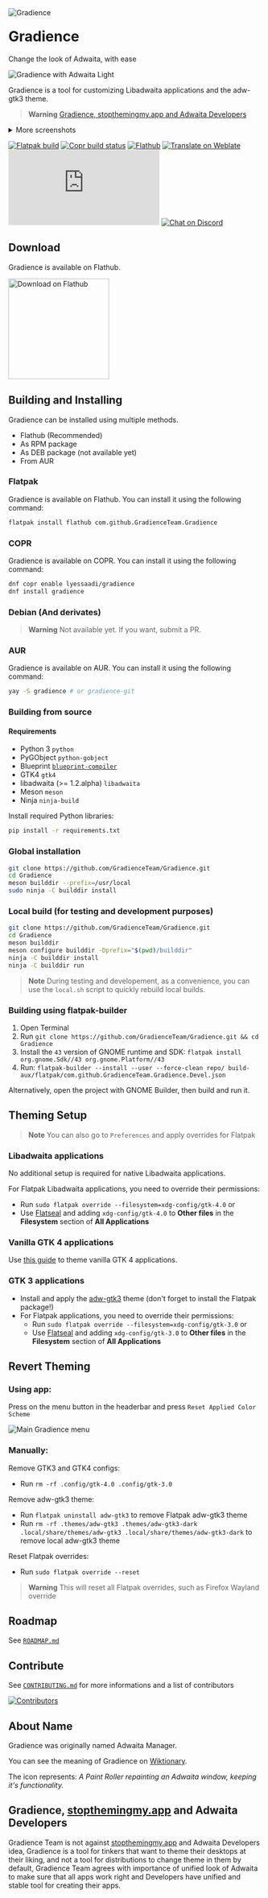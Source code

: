 <img align="left" alt="Gradience" src="https://github.com/GradienceTeam/Gradience/raw/main/data/icons/hicolor/scalable/apps/com.github.GradienceTeam.Gradience.svg">

# Gradience

Change the look of Adwaita, with ease

![Gradience with Adwaita Light](https://github.com/GradienceTeam/Design/raw/main/Screenshots/main_screenshot.png)

Gradience is a tool for customizing Libadwaita applications and the adw-gtk3 theme.

> **Warning**
> [Gradience, stopthemingmy.app and Adwaita Developers](#gradience-stopthemingmyapp-and-adwaita-developers)

<details>
  <summary>More screenshots</summary>
  
  ![Monet Tab](https://github.com/GradienceTeam/Design/raw/main/Screenshots/monet_purple.png)
  
  ![Proof of work](https://github.com/GradienceTeam/Design/raw/main/Screenshots/proof_purple.png)
</details>

[![Flatpak build](https://github.com/GradienceTeam/Gradience/actions/workflows/flatpak.yml/badge.svg)](https://github.com/GradienceTeam/Gradience/actions/workflows/flatpak.yml)
[![Copr build status](https://img.shields.io/badge/dynamic/json?color=blue&label=copr&query=builds.latest.state&url=https%3A%2F%2Fcopr.fedorainfracloud.org%2Fapi_3%2Fpackage%3Fownername%3Dlyessaadi%26projectname%3Dgradience%26packagename%3Dgradience%26with_latest_build%3DTrue)](https://copr.fedorainfracloud.org/coprs/lyessaadi/gradience/package/gradience/)
[![Flathub](https://img.shields.io/badge/dynamic/json?color=informational&label=downloads&logo=flathub&logoColor=white&query=%24.installs_total&url=https%3A%2F%2Fflathub.org%2Fapi%2Fv2%2Fstats%2Fcom.github.GradienceTeam.Gradience)](https://flathub.org/apps/details/com.github.GradienceTeam.Gradience)
[![Translate on Weblate](https://hosted.weblate.org/widgets/GradienceTeam/-/svg-badge.svg)](https://hosted.weblate.org/engage/GradienceTeam)
[![Chat on Matrix](https://img.shields.io/matrix/Gradience:matrix.org?label=matrix&logo=matrix)](https://matrix.to/#/#Gradience:matrix.org)
[![Chat on Discord](https://img.shields.io/discord/1013779899821064202?label=discord&logo=discord&logoColor=white)](https://discord.com/invite/MYa8Sr7btJ)

<!--[![Flatpak build - Nightly](https://github.com/GradienceTeam/Gradience/actions/workflows/flatpak-nightly.yml/badge.svg)](https://github.com/GradienceTeam/Gradience/actions/workflows/flatpak-nightly.yml)-->

## Download

Gradience is available on Flathub.

<a href="https://flathub.org/apps/details/com.github.GradienceTeam.Gradience">
    <img width="200" alt="Download on Flathub" src="https://flathub.org/assets/badges/flathub-badge-i-en.svg"/>
</a>

## Building and Installing

Gradience can be installed using multiple methods.

- Flathub (Recommended)
- As RPM package
- As DEB package (not available yet)
- From AUR

### Flatpak

Gradience is available on Flathub. You can install it using the following command:

```bash
flatpak install flathub com.github.GradienceTeam.Gradience
```

### COPR 

Gradience is available on COPR. You can install it using the following command:

```bash
dnf copr enable lyessaadi/gradience
dnf install gradience
```

### Debian (And derivates)

> **Warning**
> Not available yet. If you want, submit a PR.

### AUR 

Gradience is available on AUR. You can install it using the following command:

```bash
yay -S gradience # or gradience-git
```

### Building from source

#### Requirements

- Python 3 `python`
- PyGObject `python-gobject`
- Blueprint [`blueprint-compiler`](https://jwestman.pages.gitlab.gnome.org/blueprint-compiler/setup.html)
- GTK4 `gtk4`
- libadwaita (>= 1.2.alpha) `libadwaita`
- Meson `meson`
- Ninja `ninja-build`

Install required Python libraries:

```sh
pip install -r requirements.txt
```

### Global installation

```sh
git clone https://github.com/GradienceTeam/Gradience.git
cd Gradience
meson builddir --prefix=/usr/local
sudo ninja -C builddir install
```

### Local build (for testing and development purposes)

```sh
git clone https://github.com/GradienceTeam/Gradience.git
cd Gradience
meson builddir
meson configure builddir -Dprefix="$(pwd)/builddir"
ninja -C builddir install
ninja -C builddir run
```

> **Note** 
> During testing and developement, as a convenience, you can use the `local.sh` script to quickly rebuild local builds.

### Building using flatpak-builder

1. Open Terminal
2. Run `git clone https://github.com/GradienceTeam/Gradience.git && cd Gradience`
3. Install the `43` version of GNOME runtime and SDK: `flatpak install org.gnome.Sdk//43 org.gnome.Platform//43`
4. Run: `flatpak-builder --install --user --force-clean repo/ build-aux/flatpak/com.github.GradienceTeam.Gradience.Devel.json`

Alternatively, open the project with GNOME Builder, then build and run it.

## Theming Setup

> **Note** 
> You can also go to `Preferences` and apply overrides for Flatpak

### Libadwaita applications

No additional setup is required for native Libadwaita applications.

For Flatpak Libadwaita applications, you need to override their permissions:

- Run `sudo flatpak override --filesystem=xdg-config/gtk-4.0` or
- Use [Flatseal](https://github.com/tchx84/Flatseal) and adding `xdg-config/gtk-4.0` to **Other files** in the **Filesystem** section of **All Applications**

### Vanilla GTK 4 applications

Use [this guide](https://github.com/lassekongo83/adw-gtk3/blob/main/gtk4.md) to theme vanilla GTK 4 applications.

### GTK 3 applications

- Install and apply the [adw-gtk3](https://github.com/lassekongo83/adw-gtk3#readme) theme (don't forget to install the Flatpak package!)
- For Flatpak applications, you need to override their permissions:
  - Run `sudo flatpak override --filesystem=xdg-config/gtk-3.0` or
  - Use [Flatseal](https://github.com/tchx84/Flatseal) and adding `xdg-config/gtk-3.0` to **Other files** in the **Filesystem** section of **All Applications**

## Revert Theming

### Using app:

Press on the menu button in the headerbar and press `Reset Applied Color Scheme`

![Main Gradience menu](https://raw.githubusercontent.com/GradienceTeam/Design/main/Screenshots/hamburger_menu.png)

### Manually:

Remove GTK3 and GTK4 configs:

- Run `rm -rf .config/gtk-4.0 .config/gtk-3.0`

Remove adw-gtk3 theme:

- Run `flatpak uninstall adw-gtk3` to remove Flatpak adw-gtk3 theme
- Run `rm -rf .themes/adw-gtk3 .themes/adw-gtk3-dark .local/share/themes/adw-gtk3 .local/share/themes/adw-gtk3-dark` to remove local adw-gtk3 theme

Reset Flatpak overrides:

- Run `sudo flatpak override --reset`

> **Warning**
> This will reset all Flatpak overrides, such as Firefox Wayland override

## Roadmap

See [`ROADMAP.md`](ROADMAP.md)

## Contribute

See [`CONTRIBUTING.md`](CONTRIBUTING.md) for more informations and a list of contributors

[![Contributors](https://contrib.rocks/image?repo=GradienceTeam/Gradience)](https://github.com/GradienceTeam/Gradience/graphs/contributors)

## About Name

Gradience was originally named Adwaita Manager.

You can see the meaning of Gradience on [Wiktionary](https://en.wiktionary.org/wiki/gradience).

The icon represents: _A Paint Roller repainting an Adwaita window, keeping it's functionality._

## Gradience, [stopthemingmy.app](https://stopthemingmy.app) and Adwaita Developers

Gradience Team is not against [stopthemingmy.app](https://stopthemingmy.app) and Adwaita Developers idea, Gradience is a tool for tinkers that want to theme their desktops at their liking, and not a tool for distributions to change theme in them by default, Gradience Team agrees with importance of unified look of Adwaita to make sure that all apps work right and Developers have unified and stable tool for creating their apps.
